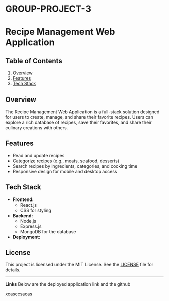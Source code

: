 # GROUP-PROJECT-3
# Recipe Management Web Application

## Table of Contents

1. [Overview](#overview)
2. [Features](#features)
3. [Tech Stack](#tech-stack)

## Overview

The Recipe Management Web Application is a full-stack solution designed for users to create, manage, and share their favorite recipes. Users can explore a rich database of recipes, save their favorites, and share their culinary creations with others.

## Features

-  Read and update recipes
- Categorize recipes (e.g., meats, seafood, desserts)
- Search recipes by ingredients, categories, and cooking time
- Responsive design for mobile and desktop access

## Tech Stack

- **Frontend:** 
  - React.js
  - CSS for styling
- **Backend:** 
  - Node.js
  - Express.js
  - MongoDB for the database
- **Deployment:** 
  
  
## License

This project is licensed under the MIT License. See the [LICENSE](LICENSE) file for details.

---
**Links**
Below are the deployed application link and the github 


xcasccsacas